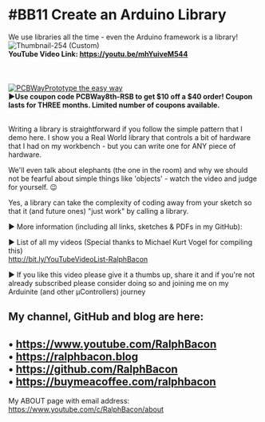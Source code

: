 # #BB11 Create an Arduino Library
We use libraries all the time - even the Arduino framework is a library!  
![Thumbnail-254 (Custom)](https://user-images.githubusercontent.com/20911308/200287942-70ce3316-53ff-4e63-80da-28aaf724151f.png)  
**YouTube Video Link: https://youtu.be/mhYuiveM544**  
<br>
<br>   
[![PCBWayPrototype the easy way](https://user-images.githubusercontent.com/20911308/185422574-52a4e7db-c680-4dd2-87be-1f1dd1db6a65.gif "PCBWay - up to 20% Discount on 4 & 6-layer PCBs")](https://pcbway.com/)  
**►Use coupon code **PCBWay8th-RSB** to get $10 off a $40 order! Coupon lasts for THREE months. Limited number of coupons available.**
<br>
<br>

Writing a library is straightforward if you follow the simple pattern that I demo here. I show you a Real World library that controls a bit of hardware that I had on my workbench - but you can write one for ANY piece of hardware.

We'll even talk about elephants (the one in the room) and why we should not be fearful about simple things like 'objects' - watch the video and judge for yourself. 😉

Yes, a library can take the complexity of coding away from your sketch so that it (and future ones) "just work" by calling a library.

► More information (including all links, sketches & PDFs in my GitHub):


► List of all my videos
(Special thanks to Michael Kurt Vogel for compiling this)  
http://bit.ly/YouTubeVideoList-RalphBacon

► If you like this video please give it a thumbs up, share it and if you're not already subscribed please consider doing so and joining me on my Arduinite (and other μControllers) journey

My channel, GitHub and blog are here:  
------------------------------------------------------------------  
• https://www.youtube.com/RalphBacon  
• https://ralphbacon.blog  
• https://github.com/RalphBacon  
• https://buymeacoffee.com/ralphbacon  
------------------------------------------------------------------

My ABOUT page with email address: https://www.youtube.com/c/RalphBacon/about


